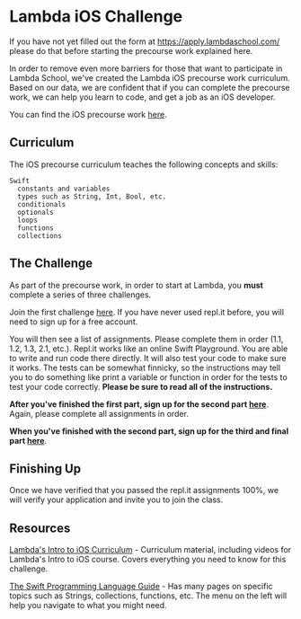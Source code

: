 # Lambda iOS Challenge

If you have not yet filled out the form at https://apply.lambdaschool.com/ please do that before starting the precourse work explained here.

In order to remove even more barriers for those that want to participate in Lambda School, we've created the Lambda iOS precourse work curriculum. Based on our data, we are confident that if you can complete the precourse work, we can help you learn to code, and get a job as an iOS developer.

You can find the iOS precourse work [here](https://apply.lambdaschool.com/courses/ios-precourse/).

## Curriculum

The iOS precourse curriculum teaches the following concepts and skills:

```
Swift
  constants and variables
  types such as String, Int, Bool, etc.
  conditionals
  optionals
  loops
  functions
  collections
```

## The Challenge

As part of the precourse work, in order to start at Lambda, you **must** complete a series of three challenges. 

Join the first challenge [here](https://repl.it/classroom/invite/7wv4ob2). If you have never used repl.it before, you will need to sign up for a free account.

You will then see a list of assignments. Please complete them in order (1.1, 1.2, 1.3, 2.1, etc.). Repl.it works like an online Swift Playground. You are able to write and run code there directly. It will also test your code to make sure it works. The tests can be somewhat finnicky, so the instructions may tell you to do something like print a variable or function in order for the tests to test your code correctly. **Please be sure to read all of the instructions.**

**After you've finished the first part, sign up for the second part [here](https://repl.it/classroom/invite/7ww7nL5)**. Again, please complete all assignments in order.

**When you've finished with the second part, sign up for the third and final part [here](https://repl.it/classroom/invite/7wxall8)**.

## Finishing Up

Once we have verified that you passed the repl.it assignments 100%, we will verify your application and invite you to join the class.

## Resources

[Lambda's Intro to iOS Curriculum](https://apply.lambdaschool.com/courses/ios-precourse/) - Curriculum material, including videos for Lambda's Intro to iOS course. Covers everything you need to know for this challenge.

[The Swift Programming Language Guide](https://docs.swift.org/swift-book/LanguageGuide/TheBasics.html) - Has many pages on specific topics such as Strings, collections, functions, etc. The menu on the left will help you navigate to what you might need.
